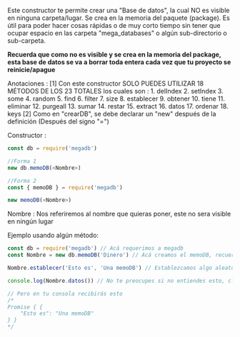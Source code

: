 ﻿Este constructor te permite crear una "Base de datos", la cual NO es visible en ninguna carpeta/lugar. Se crea en la memoria del paquete (package). Es útil para poder hacer cosas rápidas o de muy corto tiempo sin tener que ocupar espacio en las carpeta "mega_databases" o algún sub-directorio o sub-carpeta.

**Recuerda que como no es visible y se crea en la memoria del package, esta base de datos se va a borrar toda entera cada vez que tu proyecto se reinicie/apague**

Anotaciones :
	[1] Con este constructor SOLO PUEDES UTILIZAR 18 MÉTODOS DE LOS 23 TOTALES los cuales son :
		1. delIndex
		2. setIndex
		3. some
		4. random
		5. find
		6. filter
		7. size
		8. establecer
		9. obtener
		10. tiene
		11. eliminar
		12. purgeall
		13. sumar
		14. restar
		15. extract
		16. datos
		17. ordenar
		18. keys
	[2] Como en "crearDB", se debe declarar un "new" después de la definición (Después del signo "=")

Constructor :

```js
const db = require('megadb')

//Forma 1
new db.memoDB(<Nombre>)

//Forma 2
const { memoDB } = require('megadb')

new memoDB(<Nombre>)
```

Nombre : Nos referiremos al nombre que quieras poner, este no sera visible en ningún lugar

Ejemplo usando algún método: 

```js
const db = require('megadb') // Acá requerimos a megadb
const Nombre = new db.memoDB('Dinero') // Acá creamos el memoDB, recuerda que esto no sera visible en ningún lugar

Nombre.establecer('Esto es', 'Una memoDB') // Establezcamos algo aleatorio para visualizarlo

console.log(Nombre.datos()) // No te preocupes si no entiendes esto, claramente si no sabes que es, no lo vas a enténder.

// Pero en tu consola recibirás esto
/*
Promise { { 
	"Esto es": "Una memoDB"
} }
*/
```